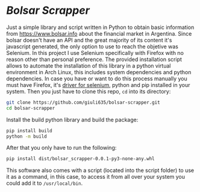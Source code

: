 # ***Bolsar Scrapper***

Just a simple library and script written in Python to obtain basic information from <https://www.bolsar.info> about the financial market in Argentina. Since bolsar doesn't have an API and the great majority of its content it's javascript generated, the only option to use to reach the objetive was Selenium. In this project I use Selenium specifically with Firefox with no reason other than personal preference.
The provided installation script allows to automate the installation of this library in a python virtual environment in Arch Linux, this includes system dependencies and python dependencies.
In case you have or want to do this process manually you must have Firefox, it's [driver for selenium](https://github.com/mozilla/geckodriver), python and pip installed in your system.
Then you just have to clone this repo, `cd` into its directory:

```bash
git clone https://github.com/giuli635/bolsar-scrapper.git
cd bolsar-scrapper
```

Install the build python library and build the package:

```bash
pip install build
python -m build
```

After that you only have to run the following:

```bash
pip install dist/bolsar_scrapper-0.0.1-py3-none-any.whl
```

This software also comes with a script (located into the script folder) to use it as a command, in this case, to access it from all over your system you could add it to `/usr/local/bin`.
